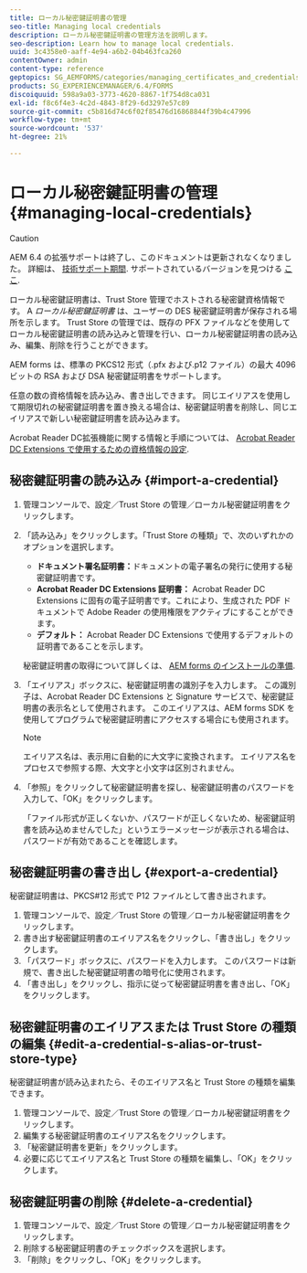 ```yaml
---
title: ローカル秘密鍵証明書の管理
seo-title: Managing local credentials
description: ローカル秘密鍵証明書の管理方法を説明します。
seo-description: Learn how to manage local credentials.
uuid: 3c4358e0-aaff-4e94-a6b2-04b463fca260
contentOwner: admin
content-type: reference
geptopics: SG_AEMFORMS/categories/managing_certificates_and_credentials
products: SG_EXPERIENCEMANAGER/6.4/FORMS
discoiquuid: 598a9a03-3773-4620-8867-1f754d8ca031
exl-id: f8c6f4e3-4c2d-4843-8f29-6d3297e57c89
source-git-commit: c5b816d74c6f02f85476d16868844f39b4c47996
workflow-type: tm+mt
source-wordcount: '537'
ht-degree: 21%

---
```


# ローカル秘密鍵証明書の管理 {#managing-local-credentials}

>[!CAUTION]
>
>AEM 6.4 の拡張サポートは終了し、このドキュメントは更新されなくなりました。 詳細は、 [技術サポート期間](https://helpx.adobe.com/jp/support/programs/eol-matrix.html). サポートされているバージョンを見つける [ここ](https://experienceleague.adobe.com/docs/?lang=ja).

ローカル秘密鍵証明書は、Trust Store 管理でホストされる秘密鍵資格情報です。 A *ローカル秘密鍵証明書* は、ユーザーの DES 秘密鍵証明書が保存される場所を示します。 Trust Store の管理では、既存の PFX ファイルなどを使用してローカル秘密鍵証明書の読み込みと管理を行い、ローカル秘密鍵証明書の読み込み、編集、削除を行うことができます。

AEM forms は、標準の PKCS12 形式（.pfx および.p12 ファイル）の最大 4096 ビットの RSA および DSA 秘密鍵証明書をサポートします。

任意の数の資格情報を読み込み、書き出しできます。 同じエイリアスを使用して期限切れの秘密鍵証明書を置き換える場合は、秘密鍵証明書を削除し、同じエイリアスで新しい秘密鍵証明書を読み込みます。

Acrobat Reader DC拡張機能に関する情報と手順については、 [Acrobat Reader DC Extensions で使用するための資格情報の設定](/help/forms/using/admin-help/configuring-credentials-acrobat-reader-dc.md#configuring-credentials-for-use-with-acrobat-reader-dc-extensions).

## 秘密鍵証明書の読み込み {#import-a-credential}

1. 管理コンソールで、設定／Trust Store の管理／ローカル秘密鍵証明書をクリックします。
1. 「読み込み」をクリックします。「Trust Store の種類」で、次のいずれかのオプションを選択します。

   * **ドキュメント署名証明書：**&#x200B;ドキュメントの電子署名の発行に使用する秘密鍵証明書です。
   * **Acrobat Reader DC Extensions 証明書：** Acrobat Reader DC Extensions に固有の電子証明書です。これにより、生成された PDF ドキュメントで Adobe Reader の使用権限をアクティブにすることができます。
   * **デフォルト：** Acrobat Reader DC Extensions で使用するデフォルトの証明書であることを示します。

   秘密鍵証明書の取得について詳しくは、 [AEM forms のインストールの準備](https://www.adobe.com/go/learn_aemforms_prepareInstallsingle_63_jp).

1. 「エイリアス」ボックスに、秘密鍵証明書の識別子を入力します。 この識別子は、Acrobat Reader DC Extensions と Signature サービスで、秘密鍵証明書の表示名として使用されます。 このエイリアスは、AEM forms SDK を使用してプログラムで秘密鍵証明書にアクセスする場合にも使用されます。

   >[!NOTE]
   >
   >エイリアス名は、表示用に自動的に大文字に変換されます。 エイリアス名をプロセスで参照する際、大文字と小文字は区別されません。

1. 「参照」をクリックして秘密鍵証明書を探し、秘密鍵証明書のパスワードを入力して、「OK」をクリックします。

   「ファイル形式が正しくないか、パスワードが正しくないため、秘密鍵証明書を読み込めませんでした」というエラーメッセージが表示される場合は、パスワードが有効であることを確認します。

## 秘密鍵証明書の書き出し {#export-a-credential}

秘密鍵証明書は、PKCS#12 形式で P12 ファイルとして書き出されます。

1. 管理コンソールで、設定／Trust Store の管理／ローカル秘密鍵証明書をクリックします。
1. 書き出す秘密鍵証明書のエイリアス名をクリックし、「書き出し」をクリックします。
1. 「パスワード」ボックスに、パスワードを入力します。 このパスワードは新規で、書き出した秘密鍵証明書の暗号化に使用されます。
1. 「書き出し」をクリックし、指示に従って秘密鍵証明書を書き出し、「OK」をクリックします。

## 秘密鍵証明書のエイリアスまたは Trust Store の種類の編集 {#edit-a-credential-s-alias-or-trust-store-type}

秘密鍵証明書が読み込まれたら、そのエイリアス名と Trust Store の種類を編集できます。

1. 管理コンソールで、設定／Trust Store の管理／ローカル秘密鍵証明書をクリックします。
1. 編集する秘密鍵証明書のエイリアス名をクリックします。
1. 「秘密鍵証明書を更新」をクリックします。
1. 必要に応じてエイリアス名と Trust Store の種類を編集し、「OK」をクリックします。

## 秘密鍵証明書の削除 {#delete-a-credential}

1. 管理コンソールで、設定／Trust Store の管理／ローカル秘密鍵証明書をクリックします。
1. 削除する秘密鍵証明書のチェックボックスを選択します。
1. 「削除」をクリックし、「OK」をクリックします。
